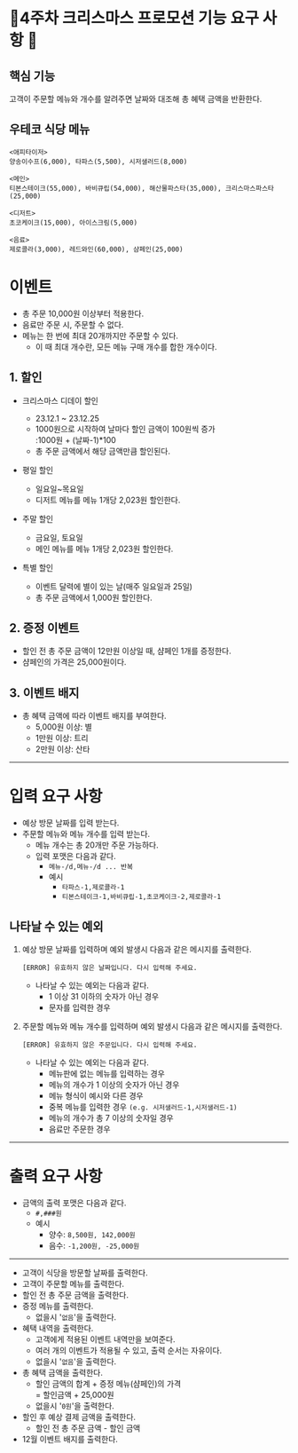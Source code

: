 # 🎄4주차 크리스마스 프로모션 기능 요구 사항 🎄

## 핵심 기능
고객이 주문할 메뉴와 개수를 알려주면 날짜와 대조해 총 혜택 금액을 반환한다.

## 우테코 식당 메뉴
```
<애피타이저>
양송이수프(6,000), 타파스(5,500), 시저샐러드(8,000)

<메인>
티본스테이크(55,000), 바비큐립(54,000), 해산물파스타(35,000), 크리스마스파스타(25,000)

<디저트>
초코케이크(15,000), 아이스크림(5,000)

<음료>
제로콜라(3,000), 레드와인(60,000), 샴페인(25,000)
```

# 이벤트
- 총 주문 10,000원 이상부터 적용한다.
- 음료만 주문 시, 주문할 수 없다.
- 메뉴는 한 번에 최대 20개까지만 주문할 수 있다.
    - 이 때 최대 개수란, 모든 메뉴 구매 개수를 합한 개수이다.

## 1. 할인

- 크리스마스 디데이 할인
  - 23.12.1 ~ 23.12.25
  - 1000원으로 시작하여 날마다 할인 금액이 100원씩 증가 <br>
    :1000원 + (날짜-1)*100
  - 총 주문 금액에서 해당 금액만큼 할인된다.

- 평일 할인
    - 일요일~목요일
    - 디저트 메뉴를 메뉴 1개당 2,023원 할인한다.

- 주말 할인
    - 금요일, 토요일
    - 메인 메뉴를 메뉴 1개당 2,023원 할인한다.

- 특별 할인
    - 이벤트 달력에 별이 있는 날(매주 일요일과 25일)
    - 총 주문 금액에서 1,000원 할인한다.

## 2. 증정 이벤트
- 할인 전 총 주문 금액이 12만원 이상일 때, 샴페인 1개를 증정한다.
- 샴페인의 가격은 25,000원이다.

## 3. 이벤트 배지
- 총 혜택 금액에 따라 이벤트 배지를 부여한다.
    - 5,000원 이상: 별
    - 1만원 이상: 트리
    - 2만원 이상: 산타


---

# 입력 요구 사항
- 예상 방문 날짜를 입력 받는다.
- 주문할 메뉴와 메뉴 개수를 입력 받는다.
    - 메뉴 개수는 총 20개만 주문 가능하다.
    - 입력 포맷은 다음과 같다.
        - ```메뉴-/d,메뉴-/d ... 반복```
        - 예시
            - ```타파스-1,제로콜라-1```
            - ```티본스테이크-1,바비큐립-1,초코케이크-2,제로콜라-1```


## 나타날 수 있는 예외

1. 예상 방문 날짜를 입력하며 예외 발생시 다음과 같은 메시지를 출력한다.

   ```[ERROR] 유효하지 않은 날짜입니다. 다시 입력해 주세요.```
    - 나타날 수 있는 예외는 다음과 같다.
        - 1 이상 31 이하의 숫자가 아닌 경우
        - 문자를 입력한 경우


2. 주문할 메뉴와 메뉴 개수를 입력하며 예외 발생시 다음과 같은 메시지를 출력한다.

   ```[ERROR] 유효하지 않은 주문입니다. 다시 입력해 주세요.```
    - 나타날 수 있는 예외는 다음과 같다.
        - 메뉴판에 없는 메뉴를 입력하는 경우
        - 메뉴의 개수가 1 이상의 숫자가 아닌 경우
        - 메뉴 형식이 예시와 다른 경우
        - 중복 메뉴를 입력한 경우 ```(e.g. 시저샐러드-1,시저샐러드-1)```
        - 메뉴의 개수가 총 7 이상의 숫자일 경우
        - 음료만 주문한 경우

---

# 출력 요구 사항
- 금액의 출력 포맷은 다음과 같다.
    - ```#,###원```
    - 예시
        - 양수: ```8,500원, 142,000원```
        - 음수: ```-1,200원, -25,000원```

---
- 고객이 식당을 방문할 날짜를 출력한다.
- 고객이 주문할 메뉴를 출력한다.
- 할인 전 총 주문 금액을 출력한다.
- 증정 메뉴를 출력한다.
    - 없을시 '```없음```'을 출력한다.
- 혜택 내역을 출력한다.
    - 고객에게 적용된 이벤트 내역만을 보여준다.
    - 여러 개의 이벤트가 적용될 수 있고, 출력 순서는 자유이다.
    - 없을시 '```없음```'을 출력한다.
- 총 혜택 금액을 출력한다.
    - 할인 금액의 합계 + 증정 메뉴(샴페인)의 가격 <br>
      = 할인금액 + 25,000원
    - 없을시 '```0원```'을 출력한다.
- 할인 후 예상 결제 금액을 출력한다.
    - 할인 전 총 주문 금액 - 할인 금액
- 12월 이벤트 배지를 출력한다.
